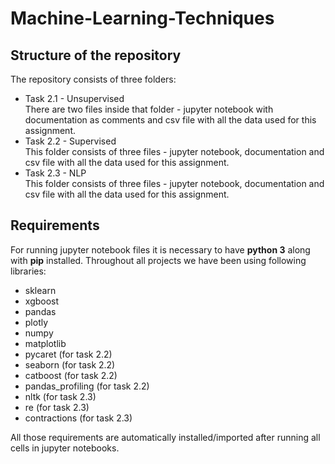 # Machine-Learning-Techniques  
## Structure of the repository
The repository consists of three folders:
* Task 2.1 - Unsupervised  
  There are two files inside that folder - jupyter notebook with documentation as comments and csv file with all the data used for this assignment.
* Task 2.2 - Supervised  
  This folder consists of three files - jupyter notebook, documentation and csv file with all the data used for this assignment.
* Task 2.3 - NLP  
  This folder consists of three files - jupyter notebook, documentation and csv file with all the data used for this assignment.  
  
## Requirements
For running jupyter notebook files it is necessary to have **python 3** along with **pip** installed. Throughout all projects we have been using following libraries:
* sklearn
* xgboost
* pandas
* plotly
* numpy
* matplotlib  
* pycaret (for task 2.2)
* seaborn (for task 2.2)
* catboost (for task 2.2)
* pandas_profiling (for task 2.2)  
* nltk (for task 2.3)
* re (for task 2.3)
* contractions (for task 2.3) 

All those requirements are automatically installed/imported after running all cells in jupyter notebooks.
